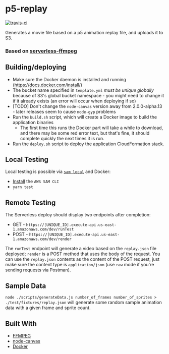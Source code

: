 # p5-replay

[![travis-ci](https://travis-ci.org/code-dot-org/p5-replay.svg?branch=master)](https://travis-ci.org/code-dot-org/p5-replay/builds)

Generates a movie file based on a p5 animation replay file, and uploads it to S3.

### Based on [serverless-ffmpeg](https://github.com/kvaggelakos/serverless-ffmpeg)

## Building/deploying
* Make sure the Docker daemon is installed and running (https://docs.docker.com/install/)
* The bucket name specified in `template.yml` *must be unique globally* because of S3's global bucket namespace - you might need to change it if it already exists (an error will occur when deploying if so)
* \[TODO\] Don't change the `node-canvas` version away from 2.0.0-alpha.13 - later releases seem to cause `node-gyp` problems
* Run the `build.sh` script, which will create a Docker image to build the application binaries
  * The first time this runs the Docker part will take a while to download, and there may be some red error text, but that's fine, it should complete quickly the next times it is run.
* Run the `deploy.sh` script to deploy the application CloudFormation stack.

## Local Testing
Local testing is possible via [`sam local`](https://github.com/awslabs/aws-sam-cli) and Docker:

* [Install](https://github.com/awslabs/aws-sam-cli/blob/develop/docs/installation.rst) the `AWS SAM CLI`
* `yarn test`

## Remote Testing
The Serverless deploy should display two endpoints after completion:

* GET - `https://[UNIQUE_ID].execute-api.us-east-1.amazonaws.com/dev/runTest`
* POST - `https://[UNIQUE_ID].execute-api.us-east-1.amazonaws.com/dev/render`

The `runTest` endpoint will generate a video based on the `replay.json` file deployed; `render` is a POST method that uses the body of the request. You can use the `replay.json` contents as the content of the POST request, just make sure the content type is `application/json` (use `raw` mode if you're sending requests via Postman).

## Sample Data
`node ./scripts/generateData.js number_of_frames number_of_sprites > ./test/fixtures/replay.json` will generate some random sample animation data with a given frame and sprite count.

## Built With

* [FFMPEG](https://github.com/FFmpeg/FFmpeg)
* [node-canvas](https://github.com/Automattic/node-canvas)
* [Docker](https://www.docker.com)

